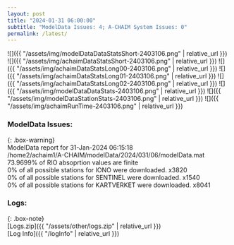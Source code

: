 ```yaml
---
layout: post
title: "2024-01-31 06:00:00"
subtitle: "ModelData Issues: 4; A-CHAIM System Issues: 0"
permalink: /latest/
---
```


![]({{ "/assets/img/modelDataDataStatsShort-2403106.png" | relative_url }})
![]({{ "/assets/img/achaimDataStatsShort-2403106.png" | relative_url }})
![]({{ "/assets/img/achaimDataStatsLong00-2403106.png" | relative_url }})
![]({{ "/assets/img/achaimDataStatsLong01-2403106.png" | relative_url }})
![]({{ "/assets/img/achaimDataStatsLong02-2403106.png" | relative_url }})
![]({{ "/assets/img/modelDataDataStats-2403106.png" | relative_url }})
![]({{ "/assets/img/modelDataStationStats-2403106.png" | relative_url }})
![]({{ "/assets/img/achaimRunTime-2403106.png" | relative_url }})


### ModelData Issues:  
  
{: .box-warning}  
 ModelData report for 31-Jan-2024 06:15:18   
 /home2/achaim1/A-CHAIM/modelData/2024/031/06/modelData.mat   
 73.9699% of RIO absoprtion values are finite   
 0% of all possible stations for IONO were downloaded. x3820   
 0% of all possible stations for SENTINEL were downloaded. x1540   
 0% of all possible stations for KARTVERKET were downloaded. x8041   
  


### Logs:  
  
{: .box-note}  
[Logs.zip]({{ "/assets/other/logs.zip" | relative_url }})  
[Log Info]({{ "/logInfo" | relative_url }})  

